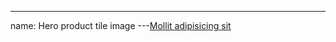 
---
name: Hero product tile image
---<a href="#" class="hero-product-tile-image--anchor">Mollit adipisicing sit</a>